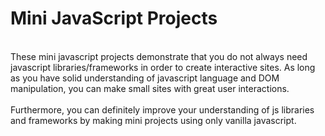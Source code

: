 # Mini JavaScript Projects
<br/>
These mini javascript projects demonstrate that you do not always need javascript libraries/frameworks in order to create interactive sites. As long as you have solid understanding of javascript language and DOM manipulation, you can make small sites with great user interactions.
<br/>
<br/>
Furthermore, you can definitely improve your understanding of js libraries and frameworks by making mini projects using only vanilla javascript.

